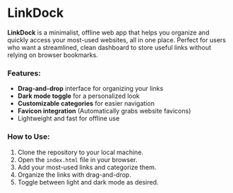 # LinkDock

**LinkDock** is a minimalist, offline web app that helps you organize and quickly access your most-used websites, all in one place. Perfect for users who want a streamlined, clean dashboard to store useful links without relying on browser bookmarks.

### Features:
- **Drag-and-drop** interface for organizing your links
- **Dark mode toggle** for a personalized look
- **Customizable categories** for easier navigation
- **Favicon integration** (Automatically grabs website favicons)
- Lightweight and fast for offline use

### How to Use:
1. Clone the repository to your local machine.
2. Open the `index.html` file in your browser.
3. Add your most-used links and categorize them.
4. Organize the links with drag-and-drop.
5. Toggle between light and dark mode as desired.
